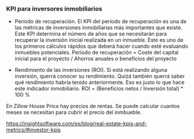 ### KPI para inversores inmobiliarios

- Período de recuperación. El KPI del período de recuperación es una de las métricas de inversiones inmobiliarias más importantes que existe. Este KPI determina el número de años que se necesitarán para recuperar la inversión inicial realizada en un inmueble. Este es uno de los primeros cálculos rápidos que deberá hacer cuando esté evaluando inmuebles potenciales.
Período de recuperación = Coste del capital inicial para el proyecto / Ahorros anuales o beneficios del proyecto

- Rendimiento de las inversiones (ROI). Si está realizando alguna inversión, querrá conocer su rendimiento. Quizá también querrá saber qué rendimiento habría tenido anteriormente. Eso es justo lo que hace este indicador inmobiliario.
ROI = (Beneficios netos / Inversión total) * 100 %


En Zillow House Price hay precios de rentas. Se puede calcular cuantos meses se necesitan para cubrir el precio del inmbueble.

https://insightsoftware.com/es/blog/real-estate-kpis-and-metrics/#investor-kpis



